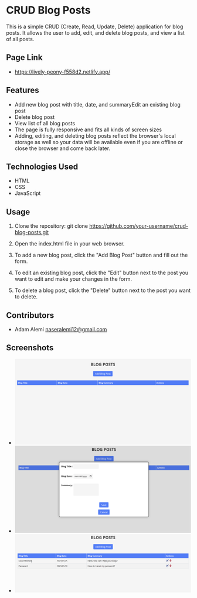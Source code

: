 # CRUD Blog Posts

This is a simple CRUD (Create, Read, Update, Delete) application for blog posts. It allows the user to add, edit, and delete blog posts, and view a list of all posts.

## Page Link

- <https://lively-peony-f558d2.netlify.app/>

## Features

- Add new blog post with title, date, and summaryEdit an existing blog post
- Delete blog post
- View list of all blog posts
- The page is fully responsive and fits all kinds of screen sizes
- Adding, editing, and deleting blog posts reflect the browser's local storage as well so your data will be available even if you are offline or close the browser and come back later.

## Technologies Used

- HTML
- CSS
- JavaScript

## Usage

1. Clone the repository: git clone <https://github.com/your-username/crud-blog-posts.git>

2. Open the index.html file in your web browser.

3. To add a new blog post, click the "Add Blog Post" button and fill out the form.

4. To edit an existing blog post, click the "Edit" button next to the post you want to edit and make your changes in the form.

5. To delete a blog post, click the "Delete" button next to the post you want to delete.

## Contributors

- Adam Alemi <naseralemi12@gmail.com>

## Screenshots

- ![screenshot1](./images/1.png)
- ![screenshot2](./images/2.png)
- ![screenshot3](./images/3.png)
